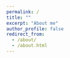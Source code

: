 ```yaml
---
permalink: /
title: ""
excerpt: "About me"
author_profile: false
redirect_from: 
  - /about/
  - /about.html
---
```



<html lang="en">
<head>
    <meta charset="UTF-8">
    <meta name="viewport" content="width=device-width, initial-scale=1.0">
    <title>Two Columns</title>
    <style>
        .columns {
            display: flex;
            justify-content: space-between;
        }

        .column1 {
            width: 30%; /* 조절 가능 */
            border: 1px solid #F2F2F2;
            padding: 10px;
            box-sizing: border-box;
        }

        .column2 {
            width: 70%; /* 조절 가능 */
            border: 1px solid #F2F2F2;
            padding: 10px;
            box-sizing: border-box;
        }

        .column3 {
            width: 40%; /* 조절 가능 */
            border: 1px solid #F2F2F2;
            padding: 10px;
            box-sizing: border-box;
        }

        .column4 {
            width: 60%; /* 조절 가능 */
            border: 1px solid #F2F2F2;
            padding: 10px;
            box-sizing: border-box;
        }

        .column5 {
            width: 100%; /* 조절 가능 */
            border: 1px solid #FFFFFF;
            padding: 20px;
            box-sizing: border-box;
        }

        .column6 {
            width: 50%; /* 조절 가능 */
            border: 1px solid #FFFFFF;
            padding: 20px;
            box-sizing: border-box;
        }

        .card {
            border: 1px solid #0073CF; /* 테두리 */
            box-shadow: 0 4px 8px rgba(0, 0, 0, 0.1); /* 그림자 효과 */
            border-radius: 8px; /* 테두리 둥글게 */
            display: flex;
            justify-content : center;
            align-items : center;
            text-align : center;
            padding : 5px 0;
            
        }

        h1 { text-align: center; }

        li{ list-style-position: inside; 
            text-indent: -20px;
        }

        .inside { list-style-position: inside; }

        
    </style>
</head>


<body bgcolor='#F2F2F2'>

<div class="columns">
    <div class="column1">
        <p>  <img src="https://github.com/int141312/int141312.github.io/blob/gh-pages/images/profile.png?raw=true">   </p> 
        <h1> Jisung Son </h1>
        <a> jisung9973@gmail.com  </a>
    </div>

    <div class="column2">
        <p>I am a deep learning enthusiast with a keen interest in generative models, diffusion models, and the underlying principles of deep learning. My passion lies in designing interpretable and inferable generative models that can emulate the complexities of the real world.
        </p>
        
        <p>
My goal is not just to create models that can generate realistic outputs, but also to forge a deeper understanding of deep learning architectures and methodologies. Through this journey, I am committed to advancing research that demystifies the core mechanics of AI, making it as accessible and as natural to use in our daily lives as a calculator.
        </p>
    <div class="columns">
      <div class="column3">
        <h3> Interests </h3>
        <ul class="inside">
          <li> Deep Learning </li>
          <li> Generative AI </li>
          <li> Diffusion models </li>
        </ul>
      </div>

      <div class="column2">
        <h3> Education </h3>
        <ul class="inside">
          <li> Gwangju Institute of Science and Technology <br> (2023-2025) M.S in Artificial Intelligence  </li>
           
          <li> Ulsan National Institute of Science and Technology <br> (2014-2019) B.S in Physics, minor in Nuclear Science and Engineering </li> 
          
        </ul>
        
      </div>

    </div>
        
    </div>
</div>

<br>


<div id="research" name="research" class="columns" style='background-color: #ffffff' >
    <br>
    <div class="column5">
      <h1> Research & Projects </h1> 
      <h3> Model Sensitivity (Ongoing) </h3>
      <p>
      Apply formulas to predict how parameters change as data changes without retraining.
      </p>      

      <h3> Development and Training of Reinforcement Learning Environments with Dynamic Terrain Considerations: A Case Study on Robot Vacuum Cleaner (2023.03 ~ 2023.06) </h3>
      <p> * Language: Python </p>

      <div class="columns" style='background-color: #ffffff'>
        <div class="column6">
        <p>  Reinforcement learning is commonly applied to learn optimal decision-making in stationary environments. However, in real-world scenarios, stationary environments are limited, and thus, the use of reinforcement learning in machine intelligence applications is limited. In the case of robot vacuum cleaners, companies typically employ simple algorithms or basic machine learning techniques to determine the robot’s movement path. These approaches fail to address the issue of adapting to environmental changes that occur during the cleaning process. We aim to develop a reinforcement learning environment that can be used to enhance the efficiency of robot vacuum cleaners and use the environment to train a robot vacuum cleaner agent. We created a dynamic grid-world-based learning environment that incorporates potential changes in the real world. We trained a robot vacuum cleaner to navigate the room efficiently and compared its performance with traditional algorithm-based approaches.  </p> 
        </div>

        <div class="column6">
          <p> {% include video.html id="3AfjKQNlUwY"%} </p>
        </div>

      </div>

      <h3> Development of efficient dictionary training technology for large Korean language models (2024. 01 ~ 2024. 12) </h3>
      
    </div>
</div>

<br>

<div id="study" name="study" class="columns" style='background-color: #ffffff' >
    <br>
    <div class="column5">
      <h1> Study </h1> 
    <br>

       <div class="columns" style='background-color: #ffffff'>
        <div class="column6">
          <div class="card" onclick='window.location.href = "https://panoramic-timer-f8a.notion.site/Why-ML-lost-and-DL-became-the-trend-2249f0f11b16451c93b79d5214356bc7?pvs=4" ' > <h3 style = "margin-top: 0; margin-bottom: 0; "> Why ML lost and DL became the trend? </h3> </div>

          <br>

          <div class="card" onclick='window.location.href = "https://panoramic-timer-f8a.notion.site/Diffusion-model-Background-9b61df6e3d8846a2a55c378a8024bfa1?pvs=4" ' > <h3 style = "margin-top: 0; margin-bottom: 0; "> Diffusion model Background </h3> </div>

        </div>



        <div class="column6"> 

          <div class="card" onclick='window.location.href = "https://panoramic-timer-f8a.notion.site/Discussion-of-deep-learning-representations-a48f244a96264b578ae3ffb277ceb1cf?pvs=4" ' > <h3 style = "margin-top: 0; margin-bottom: 0; "> Discussion of deep learning representations </h3> </div>

          <br>

          <div class="card" onclick='window.location.href = "https://panoramic-timer-f8a.notion.site/Why-Cross-Entropy-4f0809c9077f4bde8cccfa80d849d1b9?pvs=4" ' > <h3 style = "margin-top: 0; margin-bottom: 0; "> Why Cross Entropy? </h3> </div>
          
        </div>
      </div>
      
    </div>
</div>


<br>

<div id="experience" name="experience" class="columns" style='background-color: #ffffff' >
  <br>
  <div class="column5">
    <h1> Experience </h1>
    <h3> Teaching </h3>
    <ul class="inside">
    <li> General PhysicsⅠ, UNIST (spring 2018) </li>
    <li> General Physics Ⅱ, UNIST (fall 2018) </li>
    <li> Calculus Ⅱ, UNIST (fall 2018) </li>
    </ul>
 
    <h3> Military Service </h3>
    <ul class="inside">
    <li> ROKAF (2020-2022) </li>
    </ul>

    <h3> Additional Education </h3>
    <ul class="inside">
    <li> KIAS-APCTP Statistical Physics Winter School (POSTECH) (2020) - ML & Deep Learning </li>
    <li> Data Youth Campus (Yonsei University) (2022) - Big Data analysis & Deep Learning </li>
    </ul>


  </div>
</div>

<br>

<div id="Motto" name="Motto" class="columns" style='background-color: #ffffff' >
  <br>
  <div class="column5">
    <h1> Life Motto </h1>
    <h3> Let's do something I'm passionate about. </h3>
    <p> No matter what you do, there will always come a time when it's hard and you feel like giving up. To get through those moments, you need to do something you love and are passionate about. This is the secret to success and how I live my life. </p>

    <h3> Muscle growth </h3>
    <p> If you look at the process of muscle development, the first thing that happens is that muscle fibers tear, and new muscle fibers grow to fill the void. Human growth is no different than muscle development. The right amount of "tearing" is what makes you grow. </p> 
 



  </div>
</div>



</body>
</html>







<h2> Skills </h2>
* Python, C++, C#, HTML  
* Deep Learning Frame work: PyTorch
* 3D modeling: Unreal Engine, Unity, Sketchup







